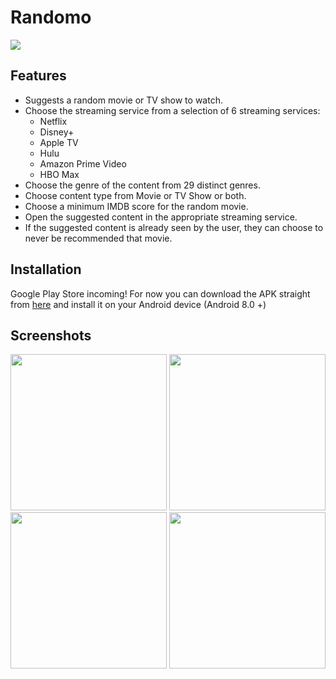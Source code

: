 # Randomo
<img src="https://github.com/mahan201/Randomo/blob/main/Source/app/src/main/res/mipmap-xxxhdpi/spinner_icon_round.png">

## Features
- Suggests a random movie or TV show to watch.
- Choose the streaming service from a selection of 6 streaming services:
	 - Netflix
	 - Disney+
	 - Apple TV
	 - Hulu
	 - Amazon Prime Video
	 - HBO Max
- Choose the genre of the content from 29 distinct genres.
- Choose content type from Movie or TV Show or both.
- Choose a minimum IMDB score for the random movie.
- Open the suggested content in the appropriate streaming service.
- If the suggested content is already seen by the user, they can choose to never be recommended that movie.

## Installation
Google Play Store incoming!
For now you can download the APK straight from [here](https://github.com/mahan201/Randomo/blob/main/randomo.apk "here") and install it on your Android device (Android 8.0 +)

## Screenshots
<img src="https://github.com/mahan201/Randomo/blob/main/Screenshots/SS%20(1).png" width=250>

<img src="https://github.com/mahan201/Randomo/blob/main/Screenshots/SS%20(2).png" width=250>

<img src="https://github.com/mahan201/Randomo/blob/main/Screenshots/SS%20(3).png" width=250>

<img src="https://github.com/mahan201/Randomo/blob/main/Screenshots/SS%20(4).png" width=250>


